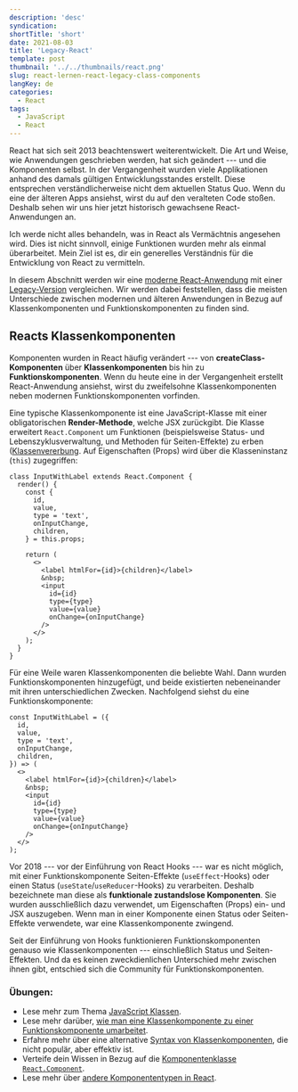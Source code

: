 ```yaml
---
description: 'desc'
syndication:
shortTitle: 'short'
date: 2021-08-03
title: 'Legacy-React'
template: post
thumbnail: '../../thumbnails/react.png'
slug: react-lernen-react-legacy-class-components
langKey: de
categories:
  - React
tags:
  - JavaScript
  - React
---
```



React hat sich seit 2013 beachtenswert weiterentwickelt. Die Art und Weise, wie Anwendungen geschrieben werden, hat sich geändert --- und die Komponenten selbst. In der Vergangenheit wurden viele Applikationen anhand des damals gültigen Entwicklungsstandes erstellt. Diese entsprechen verständlicherweise nicht dem aktuellen Status Quo. Wenn du eine der älteren Apps ansiehst, wirst du auf den veralteten Code stoßen. Deshalb sehen wir uns hier jetzt historisch gewachsene React-Anwendungen an.

Ich werde nicht alles behandeln, was in React als Vermächtnis angesehen wird. Dies ist nicht sinnvoll, einige Funktionen wurden mehr als einmal überarbeitet. Mein Ziel ist es, dir ein generelles Verständnis für die Entwicklung von React zu vermitteln.

In diesem Abschnitt werden wir eine [moderne React-Anwendung](https://codesandbox.io/s/github/the-road-to-learn-react/hacker-stories/tree/hs/react-modern-final) mit einer [Legacy-Version](https://codesandbox.io/s/github/the-road-to-learn-react/hacker-stories/tree/hs/react-legacy) vergleichen. Wir werden dabei feststellen, dass die meisten Unterschiede zwischen modernen und älteren Anwendungen in Bezug auf Klassenkomponenten und Funktionskomponenten zu finden sind.

## Reacts Klassenkomponenten

Komponenten wurden in React häufig verändert --- von **createClass-Komponenten** über **Klassenkomponenten** bis hin zu **Funktionskomponenten**. Wenn du heute eine in der Vergangenheit erstellt React-Anwendung ansiehst, wirst du zweifelsohne Klassenkomponenten neben modernen Funktionskomponenten vorfinden.

Eine typische Klassenkomponente ist eine JavaScript-Klasse mit einer obligatorischen **Render-Methode**, welche JSX zurückgibt. Die Klasse erweitert `React.Component` um Funktionen (beispielsweise Status- und Lebenszyklusverwaltung, und Methoden für Seiten-Effekte) zu erben ([Klassenvererbung](https://de.wikipedia.org/wiki/Vererbung_(Programmierung)). Auf Eigenschaften (Props) wird über die Klasseninstanz (`this`) zugegriffen:

```
class InputWithLabel extends React.Component {
  render() {
    const {
      id,
      value,
      type = 'text',
      onInputChange,
      children,
    } = this.props;

    return (
      <>
        <label htmlFor={id}>{children}</label>
        &nbsp;
        <input
          id={id}
          type={type}
          value={value}
          onChange={onInputChange}
        />
      </>
    );
  }
}
```

Für eine Weile waren Klassenkomponenten die beliebte Wahl. Dann wurden Funktionskomponenten hinzugefügt, und beide existierten nebeneinander mit ihren unterschiedlichen Zwecken. Nachfolgend siehst du eine Funktionskomponente:

```
const InputWithLabel = ({
  id,
  value,
  type = 'text',
  onInputChange,
  children,
}) => (
  <>
    <label htmlFor={id}>{children}</label>
    &nbsp;
    <input
      id={id}
      type={type}
      value={value}
      onChange={onInputChange}
    />
  </>
);
```

Vor 2018 --- vor der Einführung von React Hooks --- war es nicht möglich, mit einer Funktionskomponente Seiten-Effekte (`useEffect`-Hooks) oder einen Status (`useState`/`useReducer`-Hooks) zu verarbeiten. Deshalb bezeichnete man diese als **funktionale zustandslose Komponenten**. Sie wurden ausschließlich dazu verwendet, um Eigenschaften (Props) ein- und JSX auszugeben. Wenn man in einer Komponente einen Status oder Seiten-Effekte verwendete, war eine Klassenkomponente zwingend.

Seit der Einführung von Hooks funktionieren Funktionskomponenten genauso wie Klassenkomponenten --- einschließlich Status und Seiten-Effekten. Und da es keinen zweckdienlichen Unterschied mehr zwischen ihnen gibt, entschied sich die Community für Funktionskomponenten.

### Übungen:

* Lese mehr zum Thema [JavaScript Klassen](https://de.developer.mozilla.org/de/docs/Web/JavaScript/Reference/Classes).
* Lese mehr darüber, [wie man eine Klassenkomponente zu einer Funktionskomponente umarbeitet](https://www.robinwieruch.de/react-hooks-migration).
* Erfahre mehr über eine alternative [Syntax von Klassenkomponenten](https://github.com/the-road-to-learn-react/react-alternative-class-component-syntax), die nicht populär, aber effektiv ist.
* Verteife dein Wissen in Bezug auf die [Komponentenklasse `React.Component`](https://de.reactjs.org/docs/react-component.html).
* Lese mehr über [andere Komponententypen in React](https://www.robinwieruch.de/react-component-types).
<img src="https://vg04.met.vgwort.de/na/d2009390f8df4ac89a323d319bd1a167" width="1" height="1" alt="">
